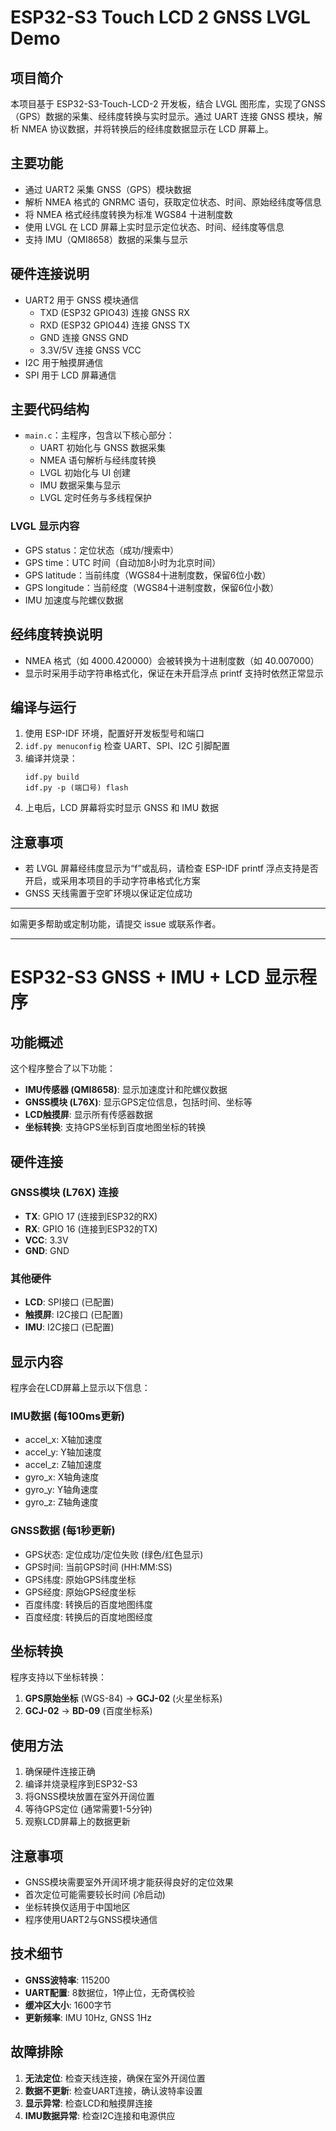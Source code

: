 # ESP32-S3 Touch LCD 2 GNSS LVGL Demo

## 项目简介

本项目基于 ESP32-S3-Touch-LCD-2 开发板，结合 LVGL 图形库，实现了GNSS（GPS）数据的采集、经纬度转换与实时显示。通过 UART 连接 GNSS 模块，解析 NMEA 协议数据，并将转换后的经纬度数据显示在 LCD 屏幕上。

## 主要功能
- 通过 UART2 采集 GNSS（GPS）模块数据
- 解析 NMEA 格式的 GNRMC 语句，获取定位状态、时间、原始经纬度等信息
- 将 NMEA 格式经纬度转换为标准 WGS84 十进制度数
- 使用 LVGL 在 LCD 屏幕上实时显示定位状态、时间、经纬度等信息
- 支持 IMU（QMI8658）数据的采集与显示

## 硬件连接说明
- UART2 用于 GNSS 模块通信
  - TXD (ESP32 GPIO43) 连接 GNSS RX
  - RXD (ESP32 GPIO44) 连接 GNSS TX
  - GND 连接 GNSS GND
  - 3.3V/5V 连接 GNSS VCC
- I2C 用于触摸屏通信
- SPI 用于 LCD 屏幕通信

## 主要代码结构

- `main.c`：主程序，包含以下核心部分：
  - UART 初始化与 GNSS 数据采集
  - NMEA 语句解析与经纬度转换
  - LVGL 初始化与 UI 创建
  - IMU 数据采集与显示
  - LVGL 定时任务与多线程保护

### LVGL 显示内容
- GPS status：定位状态（成功/搜索中）
- GPS time：UTC 时间（自动加8小时为北京时间）
- GPS latitude：当前纬度（WGS84十进制度数，保留6位小数）
- GPS longitude：当前经度（WGS84十进制度数，保留6位小数）
- IMU 加速度与陀螺仪数据

## 经纬度转换说明
- NMEA 格式（如 4000.420000）会被转换为十进制度数（如 40.007000）
- 显示时采用手动字符串格式化，保证在未开启浮点 printf 支持时依然正常显示

## 编译与运行
1. 使用 ESP-IDF 环境，配置好开发板型号和端口
2. `idf.py menuconfig` 检查 UART、SPI、I2C 引脚配置
3. 编译并烧录：
   ```
   idf.py build
   idf.py -p (端口号) flash
   ```
4. 上电后，LCD 屏幕将实时显示 GNSS 和 IMU 数据

## 注意事项
- 若 LVGL 屏幕经纬度显示为“f”或乱码，请检查 ESP-IDF printf 浮点支持是否开启，或采用本项目的手动字符串格式化方案
- GNSS 天线需置于空旷环境以保证定位成功

---

如需更多帮助或定制功能，请提交 issue 或联系作者。

---

# ESP32-S3 GNSS + IMU + LCD 显示程序

## 功能概述

这个程序整合了以下功能：
- **IMU传感器 (QMI8658)**: 显示加速度计和陀螺仪数据
- **GNSS模块 (L76X)**: 显示GPS定位信息，包括时间、坐标等
- **LCD触摸屏**: 显示所有传感器数据
- **坐标转换**: 支持GPS坐标到百度地图坐标的转换

## 硬件连接

### GNSS模块 (L76X) 连接
- **TX**: GPIO 17 (连接到ESP32的RX)
- **RX**: GPIO 16 (连接到ESP32的TX)
- **VCC**: 3.3V
- **GND**: GND

### 其他硬件
- **LCD**: SPI接口 (已配置)
- **触摸屏**: I2C接口 (已配置)
- **IMU**: I2C接口 (已配置)

## 显示内容

程序会在LCD屏幕上显示以下信息：

### IMU数据 (每100ms更新)
- accel_x: X轴加速度
- accel_y: Y轴加速度  
- accel_z: Z轴加速度
- gyro_x: X轴角速度
- gyro_y: Y轴角速度
- gyro_z: Z轴角速度

### GNSS数据 (每1秒更新)
- GPS状态: 定位成功/定位失败 (绿色/红色显示)
- GPS时间: 当前GPS时间 (HH:MM:SS)
- GPS纬度: 原始GPS纬度坐标
- GPS经度: 原始GPS经度坐标
- 百度纬度: 转换后的百度地图纬度
- 百度经度: 转换后的百度地图经度

## 坐标转换

程序支持以下坐标转换：
1. **GPS原始坐标** (WGS-84) → **GCJ-02** (火星坐标系)
2. **GCJ-02** → **BD-09** (百度坐标系)

## 使用方法

1. 确保硬件连接正确
2. 编译并烧录程序到ESP32-S3
3. 将GNSS模块放置在室外开阔位置
4. 等待GPS定位 (通常需要1-5分钟)
5. 观察LCD屏幕上的数据更新

## 注意事项

- GNSS模块需要室外开阔环境才能获得良好的定位效果
- 首次定位可能需要较长时间 (冷启动)
- 坐标转换仅适用于中国地区
- 程序使用UART2与GNSS模块通信

## 技术细节

- **GNSS波特率**: 115200
- **UART配置**: 8数据位，1停止位，无奇偶校验
- **缓冲区大小**: 1600字节
- **更新频率**: IMU 10Hz, GNSS 1Hz

## 故障排除

1. **无法定位**: 检查天线连接，确保在室外开阔位置
2. **数据不更新**: 检查UART连接，确认波特率设置
3. **显示异常**: 检查LCD和触摸屏连接
4. **IMU数据异常**: 检查I2C连接和电源供应
